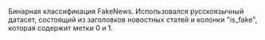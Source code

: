 Бинарная классификация FakeNews. Использовался русскоязычный датасет, состоящий из заголовков новостных статей и колонки "is_fake", которая содержит метки 0 и 1.
